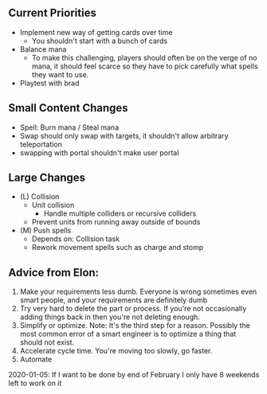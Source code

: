 ## Current Priorities
- Implement new way of getting cards over time
  - You shouldn't start with a bunch of cards
- Balance mana
  - To make this challenging, players should often be on the verge of no mana, it should feel scarce so they have to pick carefully what spells they want to use.
- Playtest with brad
## Small Content Changes
- Spell: Burn mana / Steal mana
- Swap should only swap with targets, it shouldn't allow arbitrary teleportation
- swapping with portal shouldn't make user portal
## Large Changes
- (L) Collision
  - Unit collision
    - Handle multiple colliders or recursive colliders
  - Prevent units from running away outside of bounds
- (M) Push spells
  - Depends on: Collision task
  - Rework movement spells such as charge and stomp

## Advice from Elon:
1. Make your requirements less dumb.  Everyone is wrong sometimes even smart people, and your requirements are definitely dumb
2. Try very hard to delete the part or process.  If you're not occasionally adding things back in then you're not deleting enough.
3. Simplify or optimize.  Note: It's the third step for a reason. Possibly the most common error of a smart engineer is to optimize a thing that should not exist.
4. Accelerate cycle time.  You're moving too slowly, go faster.
5. Automate

2020-01-05: If I want to be done by end of February I only have 8 weekends left to work on it